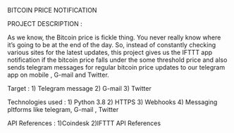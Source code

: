 BITCOIN PRICE NOTIFICATION

PROJECT DESCRIPTION :


As we know, the Bitcoin price is fickle thing. You never really know where it’s going to be at the end of the day. So, instead of constantly checking various sites for the latest updates, this project gives us the IFTTT app notification if the bitcoin price falls under the some threshold price and also sends telegram messages for regular bitcoin price updates to our telegram app on mobile , G-mail and Twitter.


Target :
    1) Telegram message
    2) G-mail
    3) Twitter

Technologies used :
    1) Python 3.8
    2) HTTPS
    3) Webhooks
    4) Messaging pltforms like telegram, G-mail , Twitter

API References :
   1)Coindesk
   2)IFTTT API References
